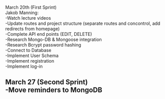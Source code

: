 March 20th (First Sprint)  
Jakob Manning:  
-Watch lecture videos  
-Update routes and project structure (separate routes and concontrol, add redirects from homepage)  
-Complete API end points (EDIT, DELETE)  
-Research Mongo-DB & Mongoose integration  
-Research Bcrypt password hashing  
-Connect to Database  
-Implement User Schema  
-Implement registration  
-Implement log-in
  
  
March 27  (Second Sprint)  
-Move reminders to MongoDB  
-